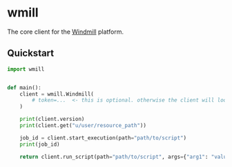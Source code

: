 # wmill

The core client for the [Windmill](https://windmill.dev) platform.


## Quickstart

```python
import wmill


def main():
    client = wmill.Windmill(
        # token=...  <- this is optional. otherwise the client will look for the WM_TOKEN env var
    )

    print(client.version)
    print(client.get("u/user/resource_path"))

    job_id = client.start_execution(path="path/to/script")
    print(job_id)

    return client.run_script(path="path/to/script", args={"arg1": "value1"})
```
